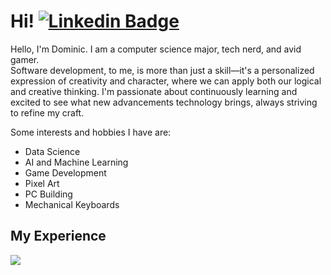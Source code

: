 # Hi! [![Linkedin Badge](https://img.shields.io/badge/-LinkedIn-blue?style=flat-square&logo=Linkedin&logoColor=white&link=https://www.linkedin.com/in/phamdominic/)](http://www.linkedin.com/in/phamdominic)

<p>
Hello, I'm Dominic. I am a computer science major, tech nerd, and avid gamer. <br>
Software development, to me, is more than just a skill—it's a personalized expression of creativity and character, where
we can apply both our logical and creative thinking.
I'm passionate about continuously learning and excited to see what new advancements technology brings, always striving to refine my craft.<br>
</p>

Some interests and hobbies I have are: 
* Data Science
* AI and Machine Learning
* Game Development 
* Pixel Art
* PC Building
* Mechanical Keyboards

## My Experience 
<div>
    <a href="https://skillicons.dev">
      <img src="https://skillicons.dev/icons?i=c,cpp,cs,python,tensorflow,js,html,css,django,scala,git,azure,visualstudio,vscode,docker,mysql,mongodb,unity,blender,windows,linux&perline=18" />
    </a>
</div>







